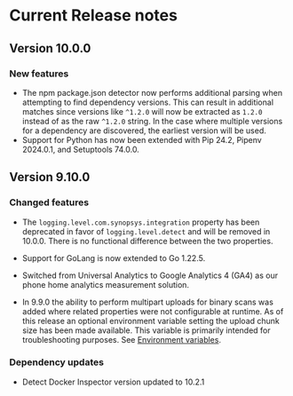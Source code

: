 # Current Release notes

## Version 10.0.0

### New features

* The npm package.json detector now performs additional parsing when attempting to find dependency versions. This can result in additional matches since versions like `^1.2.0` will now be extracted as `1.2.0` instead of as the raw `^1.2.0` string. In the case where multiple versions for a dependency are discovered, the earliest version will be used.
* Support for Python has now been extended with Pip 24.2, Pipenv 2024.0.1, and Setuptools 74.0.0.

## Version 9.10.0

### Changed features

* The `logging.level.com.synopsys.integration` property has been deprecated in favor of `logging.level.detect` and will be removed in 10.0.0. 
    <note type="note">There is no functional difference between the two properties.</note>

* Support for GoLang is now extended to Go 1.22.5.

* Switched from Universal Analytics to Google Analytics 4 (GA4) as our phone home analytics measurement solution. 

* In 9.9.0 the ability to perform multipart uploads for binary scans was added where related properties were not configurable at runtime. As of this release an optional environment variable setting the upload chunk size has been made available. This variable is primarily intended for troubleshooting purposes. See [Environment variables](scripts/overview.md).

### Dependency updates

* Detect Docker Inspector version updated to 10.2.1
